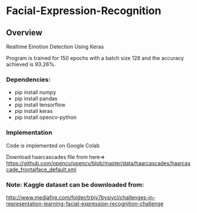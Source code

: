 # Facial-Expression-Recognition

## Overview
Realtime Emotion Detection Using Keras

Program is trained for 150 epochs with a batch size 128 and the accuracy achieved is 93.26%.

### Dependencies:
* pip install numpy
* pip install pandas
* pip install tensorflow
* pip install keras
* pip install opencv-python

### Implementation
Code is implemented on Google Colab

Download haarcascades file from here=> https://github.com/opencv/opencv/blob/master/data/haarcascades/haarcascade_frontalface_default.xml

### Note: Kaggle dataset can be downloaded from:
http://www.mediafire.com/folder/trbjv7bysiycl/challenges-in-representation-learning-facial-expression-recognition-challenge
